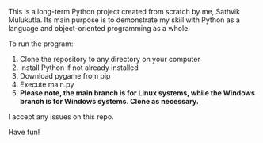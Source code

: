 This is a long-term Python project created from scratch by me, Sathvik Mulukutla. Its main purpose is to demonstrate my skill with Python as a language and object-oriented programming as a whole.

To run the program:
1. Clone the repository to any directory on your computer
2. Install Python if not already installed
3. Download pygame from pip
4. Execute main.py
5. **Please note, the main branch is for Linux systems, while the Windows branch is for Windows systems. Clone as necessary.**

I accept any issues on this repo.

Have fun!
